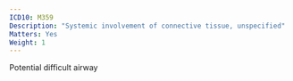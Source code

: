 ```yaml
---
ICD10: M359
Description: "Systemic involvement of connective tissue, unspecified"
Matters: Yes
Weight: 1
---
```

Potential difficult airway
